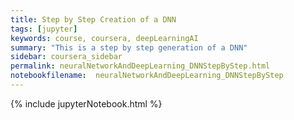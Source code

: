 ```yaml
---
title: Step by Step Creation of a DNN
tags: [jupyter]
keywords: course, coursera, deepLearningAI
summary: "This is a step by step generation of a DNN"
sidebar: coursera_sidebar
permalink: neuralNetworkAndDeepLearning_DNNStepByStep.html
notebookfilename:  neuralNetworkAndDeepLearning_DNNStepByStep
---
```


{% include jupyterNotebook.html %}